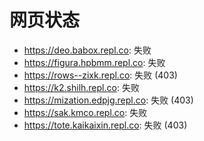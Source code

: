 # 网页状态
- https://deo.babox.repl.co: 失败
- https://figura.hpbmm.repl.co: 失败
- https://rows--zixk.repl.co: 失败 (403)
- https://k2.shilh.repl.co: 失败
- https://mization.edpjg.repl.co: 失败 (403)
- https://sak.kmco.repl.co: 失败
- https://tote.kaikaixin.repl.co: 失败 (403)
